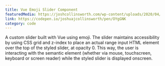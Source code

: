 ```yaml
---
title: Vue Emoji Slider Component
featuredMedia: https://joshcollinsworth.com/wp-content/uploads/2020/04/Firefox_Screenshot_2020-04-24T19-58-33.476Z.png
link: https://codepen.io/joshuajcollinsworth/pen/OYgGNK
category: code
---
```


A custom slider built with Vue using emoji. The slider maintains accessibility by using CSS grid and z-index to place an actual range input HTML element over the top of the styled slider, at opacity 0. This way, the user is interacting with the semantic element (whether via mouse, touchscreen, keyboard or screen reader) while the styled slider is displayed onscreen.
